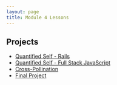 ```yaml
---
layout: page
title: Module 4 Lessons
---
```


## Projects

* [Quantified Self - Rails](./quantified_self/quantified_self_rails)
* [Quantified Self - Full Stack JavaScript](./quantified_self/quantified_self_full_stack)
* [Cross-Pollination](../cross_pollination/cross_pollination_spec)
* [Final Project](./link_coming)
